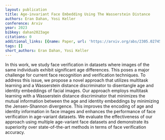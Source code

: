 ```yaml
---
layout: publication
title: Age-invariant Face Embedding Using The Wasserstein Distance
authors: Eran Dahan, Yosi Keller
conference: Arxiv
year: 2023
bibkey: dahan2023age
citations: 0
additional_links: [{name: Paper, url: 'https://arxiv.org/abs/2305.02745'}]
tags: []
short_authors: Eran Dahan, Yosi Keller
---
```

In this work, we study face verification in datasets where images of the same
individuals exhibit significant age differences. This poses a major challenge
for current face recognition and verification techniques. To address this
issue, we propose a novel approach that utilizes multitask learning and a
Wasserstein distance discriminator to disentangle age and identity embeddings
of facial images. Our approach employs multitask learning with a Wasserstein
distance discriminator that minimizes the mutual information between the age
and identity embeddings by minimizing the Jensen-Shannon divergence. This
improves the encoding of age and identity information in face images and
enhances the performance of face verification in age-variant datasets. We
evaluate the effectiveness of our approach using multiple age-variant face
datasets and demonstrate its superiority over state-of-the-art methods in terms
of face verification accuracy.
